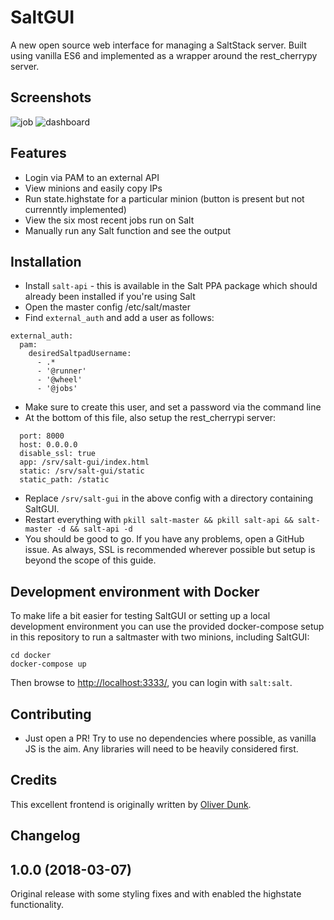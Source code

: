 # SaltGUI

A new open source web interface for managing a SaltStack server. Built using vanilla ES6 and implemented as a wrapper around the rest_cherrypy server.

## Screenshots
![job](http://i.imgur.com/cY8hoLL.png)
![dashboard](http://i.imgur.com/rNNLGIk.png)

## Features
- Login via PAM to an external API
- View minions and easily copy IPs
- Run state.highstate for a particular minion (button is present but not currenntly implemented)
- View the six most recent jobs run on Salt
- Manually run any Salt function and see the output

## Installation
- Install `salt-api` - this is available in the Salt PPA package which should already been installed if you're using Salt
- Open the master config /etc/salt/master
- Find `external_auth` and add a user as follows:
```
external_auth:
  pam:
    desiredSaltpadUsername:
      - .*
      - '@runner'
      - '@wheel'
      - '@jobs'
```
- Make sure to create this user, and set a password via the command line
- At the bottom of this file, also setup the rest_cherrypi server:
```rest_cherrypy:
  port: 8000
  host: 0.0.0.0
  disable_ssl: true
  app: /srv/salt-gui/index.html
  static: /srv/salt-gui/static
  static_path: /static
```
- Replace `/srv/salt-gui` in the above config with a directory containing SaltGUI.
- Restart everything with ``pkill salt-master && pkill salt-api && salt-master -d && salt-api -d``
- You should be good to go. If you have any problems, open a GitHub issue. As always, SSL is recommended wherever possible but setup is beyond the scope of this guide.


## Development environment with Docker
To make life a bit easier for testing SaltGUI or setting up a local development environment you can use the provided docker-compose setup in this repository to run a saltmaster with two minions, including SaltGUI:
```
cd docker
docker-compose up
```
Then browse to [http://localhost:3333/](http://localhost:3333/), you can login with `salt:salt`.

## Contributing
- Just open a PR! Try to use no dependencies where possible, as vanilla JS is the aim. Any libraries will need to be heavily considered first.

## Credits
This excellent frontend is originally written by [Oliver Dunk](https://github.com/oliverdunk).

## Changelog

## 1.0.0 (2018-03-07)
Original release with some styling fixes and with enabled the highstate functionality.